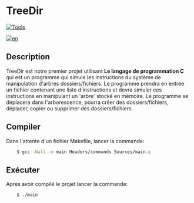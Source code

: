 # TreeDir 
[![Tools](https://skills.thijs.gg/icons?i=c,git,vscode,github,bash)](https://skills.thijs.gg)

[![en](https://img.shields.io/badge/lang-en-red.svg)](https://github.com/yactam/TreeDir/blob/main/README.md)

## Description

TreeDir est notre premier projet utilisant <b>Le langage de programmation C</b> qui est un programme qui simule les instructions du système de manipulation d'arbres
dossiers/fichiers. Le programme prendra en entrée un fichier contenant une liste d'instructions
et devra simuler ces instructions en manipulant un 'arbre' stocké en mémoire. Le programme se déplacera
dans l'arborescence, pourra créer des dossiers/fichiers, déplacer, copier ou supprimer des dossiers/fichiers.

## Compiler

Dans l'attente d'un fichier Makefile, lancer la commande:
```bash
    $ gcc -Wall -o main Headers/commands Sources/main.c 
```

## Exécuter

Apres avoir compilé le projet lancer la commande:

```bash
    $ ./main
```
